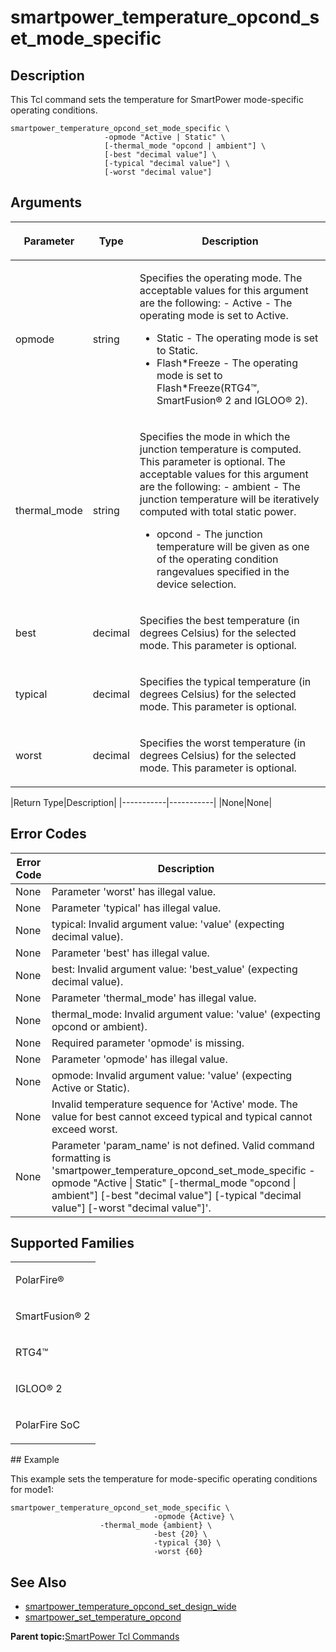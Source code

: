 # smartpower\_temperature\_opcond\_set\_mode\_specific

## Description

This Tcl command sets the temperature for SmartPower mode-specific operating conditions.

```
smartpower_temperature_opcond_set_mode_specific \
		             -opmode "Active | Static" \
		             [-thermal_mode "opcond | ambient"] \
		             [-best "decimal value"] \
		             [-typical "decimal value"] \
		             [-worst "decimal value"]
```

## Arguments

<table id="GUID-623F8B19-9661-4CCC-ADB2-B438C505EAA9"><thead><tr><th>

Parameter

</th><th>

Type

</th><th>

Description

</th></tr></thead><tbody><tr><td>

opmode

</td><td>

string

</td><td>

Specifies the operating mode. The acceptable values for this argument are the following: -   Active - The operating mode is set to Active.
-   Static - The operating mode is set to Static.
-   Flash\*Freeze - The operating mode is set to Flash\*Freeze\(RTG4™, SmartFusion® 2 and IGLOO® 2\).

</td></tr><tr><td>

thermal\_mode

</td><td>

string

</td><td>

Specifies the mode in which the junction temperature is computed. This parameter is optional. The acceptable values for this argument are the following: -   ambient - The junction temperature will be iteratively computed with total static power.
-   opcond - The junction temperature will be given as one of the operating condition rangevalues specified in the device selection.

</td></tr><tr><td>

best

</td><td>

decimal

</td><td>

Specifies the best temperature \(in degrees Celsius\) for the selected mode. This parameter is optional.

</td></tr><tr><td>

typical

</td><td>

decimal

</td><td>

Specifies the typical temperature \(in degrees Celsius\) for the selected mode. This parameter is optional.

</td></tr><tr><td>

worst

</td><td>

decimal

</td><td>

Specifies the worst temperature \(in degrees Celsius\) for the selected mode. This parameter is optional.

</td></tr></tbody>
</table>|Return Type|Description|
|-----------|-----------|
|None|None|

## Error Codes

|Error Code|Description|
|----------|-----------|
|None|Parameter 'worst' has illegal value.|
|None|Parameter 'typical' has illegal value.|
|None|typical: Invalid argument value: 'value' \(expecting decimal value\).|
|None|Parameter 'best' has illegal value.|
|None|best: Invalid argument value: 'best\_value' \(expecting decimal value\).|
|None|Parameter 'thermal\_mode' has illegal value.|
|None|thermal\_mode: Invalid argument value: 'value' \(expecting opcond or ambient\).|
|None|Required parameter 'opmode' is missing.|
|None|Parameter 'opmode' has illegal value.|
|None|opmode: Invalid argument value: 'value' \(expecting Active or Static\).|
|None|Invalid temperature sequence for 'Active' mode. The value for best cannot exceed typical and typical cannot exceed worst.|
|None|Parameter 'param\_name' is not defined. Valid command formatting is 'smartpower\_temperature\_opcond\_set\_mode\_specific -opmode "Active \| Static" \[-thermal\_mode "opcond \| ambient"\] \[-best "decimal value"\] \[-typical "decimal value"\] \[-worst "decimal value"\]'.|

## Supported Families

<table id="GUID-6D928263-D1BD-468A-AB6D-28EB03DD80CD"><tbody><tr><td>

PolarFire®

</td></tr><tr><td>

SmartFusion® 2

</td></tr><tr><td>

RTG4™

</td></tr><tr><td>

IGLOO® 2

</td></tr><tr><td>

PolarFire SoC

</td></tr></tbody>
</table>## Example

This example sets the temperature for mode-specific operating conditions for mode1:

```
smartpower_temperature_opcond_set_mode_specific \
                                -opmode {Active} \
			        -thermal_mode {ambient} \
                                -best {20} \
                                -typical {30} \
                                -worst {60}
```

## See Also

-   [smartpower\_temperature\_opcond\_set\_design\_wide](GUID-EE9E9057-CBC8-41F4-98C0-2AEFA33B797F.md)
-   [smartpower\_set\_temperature\_opcond](GUID-30D0C25C-EC11-4D7A-9323-141657B71331.md)

**Parent topic:**[SmartPower Tcl Commands](GUID-33C45F08-A467-4461-B5EF-8D86325E235A.md)


